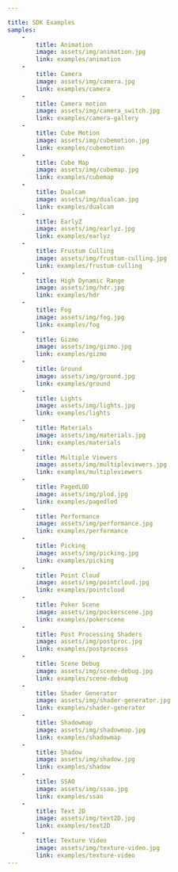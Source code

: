 ```yaml
---

title: SDK Examples
samples:
    -
        title: Animation
        image: assets/img/animation.jpg
        link: examples/animation
    -
        title: Camera
        image: assets/img/camera.jpg
        link: examples/camera
    -
        title: Camera motion
        image: assets/img/camera_switch.jpg
        link: examples/camera-gallery
    -
        title: Cube Motion
        image: assets/img/cubemotion.jpg
        link: examples/cubemotion
    -
        title: Cube Map
        image: assets/img/cubemap.jpg
        link: examples/cubemap
    -
        title: Dualcam
        image: assets/img/dualcam.jpg
        link: examples/dualcam
    -
        title: EarlyZ
        image: assets/img/earlyz.jpg
        link: examples/earlyz
    -
        title: Frustum Culling
        image: assets/img/frustum-culling.jpg
        link: examples/frustum-culling
    -
        title: High Dynamic Range
        image: assets/img/hdr.jpg
        link: examples/hdr
    -
        title: Fog
        image: assets/img/fog.jpg
        link: examples/fog
    -
        title: Gizmo
        image: assets/img/gizmo.jpg
        link: examples/gizmo
    -
        title: Ground
        image: assets/img/ground.jpg
        link: examples/ground
    -
        title: Lights
        image: assets/img/lights.jpg
        link: examples/lights
    -
        title: Materials
        image: assets/img/materials.jpg
        link: examples/materials
    -
        title: Multiple Viewers
        image: assets/img/multipleviewers.jpg
        link: examples/multipleviewers
    -
        title: PagedLOD
        image: assets/img/plod.jpg
        link: examples/pagedlod
    -
        title: Performance
        image: assets/img/performance.jpg
        link: examples/performance
    -
        title: Picking
        image: assets/img/picking.jpg
        link: examples/picking
    -
        title: Point Cloud
        image: assets/img/pointcloud.jpg
        link: examples/pointcloud
    -
        title: Poker Scene
        image: assets/img/pockerscene.jpg
        link: examples/pokerscene
    -
        title: Post Processing Shaders
        image: assets/img/postproc.jpg
        link: examples/postprocess
    -
        title: Scene Debug
        image: assets/img/scene-debug.jpg
        link: examples/scene-debug
    -
        title: Shader Generator
        image: assets/img/shader-generator.jpg
        link: examples/shader-generator
    -
        title: Shadowmap
        image: assets/img/shadowmap.jpg
        link: examples/shadowmap
    -
        title: Shadow
        image: assets/img/shadow.jpg
        link: examples/shadow
    -
        title: SSAO
        image: assets/img/ssao.jpg
        link: examples/ssao
    -
        title: Text 2D
        image: assets/img/text2D.jpg
        link: examples/text2D
    -
        title: Texture Video
        image: assets/img/texture-video.jpg
        link: examples/texture-video
---
```

